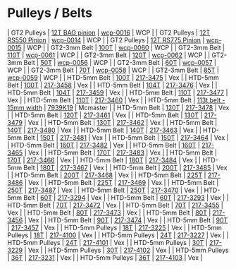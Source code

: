 # Pulleys / Belts

| GT2 Pulleys | [12T BAG pinion](https://jgermita.github.io/frc-parts/parts/00568.html) | [wcp-0016](http://www.wcproducts.net/gt2-timing-pulleys-belts) | WCP |
| GT2 Pulleys | [12T RS550 Pinion](https://jgermita.github.io/frc-parts/parts/00569.html) | [wcp-0014](http://www.wcproducts.net/gt2-timing-pulleys-belts) | WCP |
| GT2 Pulleys | [12T RS775 Pinion](https://jgermita.github.io/frc-parts/parts/00570.html) | [wcp-0015](http://www.wcproducts.net/gt2-timing-pulleys-belts) | WCP |
| GT2-3mm Belt | [100T](https://jgermita.github.io/frc-parts/parts/00571.html) | [wcp-0060](http://www.wcproducts.net/gt2-timing-pulleys-belts) | WCP |
| GT2-3mm Belt | [110T](https://jgermita.github.io/frc-parts/parts/00572.html) | [wcp-0061](http://www.wcproducts.net/gt2-timing-pulleys-belts) | WCP |
| GT2-3mm Belt | [120T](https://jgermita.github.io/frc-parts/parts/00573.html) | [wcp-0062](http://www.wcproducts.net/gt2-timing-pulleys-belts) | WCP |
| GT2-3mm Belt | [50T](https://jgermita.github.io/frc-parts/parts/00574.html) | [wcp-0056](http://www.wcproducts.net/gt2-timing-pulleys-belts) | WCP |
| GT2-3mm Belt | [60T](https://jgermita.github.io/frc-parts/parts/00575.html) | [wcp-0057](http://www.wcproducts.net/gt2-timing-pulleys-belts) | WCP |
| GT2-3mm Belt | [70T](https://jgermita.github.io/frc-parts/parts/00576.html) | [wcp-0058](http://www.wcproducts.net/gt2-timing-pulleys-belts) | WCP |
| GT2-3mm Belt | [85T](https://jgermita.github.io/frc-parts/parts/00577.html) | [wcp-0059](http://www.wcproducts.net/gt2-timing-pulleys-belts) | WCP |
| HTD-5mm Belt | [100T](https://jgermita.github.io/frc-parts/parts/00578.html) | [217-3475](http://www.vexrobotics.com/vexpro/motion/belts-and-pulleys/htdbelts15.html) | Vex |
| HTD-5mm Belt | [100T](https://jgermita.github.io/frc-parts/parts/00579.html) | [217-3458](http://www.vexrobotics.com/vexpro/motion/belts-and-pulleys/htdbelts9.html) | Vex |
| HTD-5mm Belt | [104T](https://jgermita.github.io/frc-parts/parts/00580.html) | [217-3476](http://www.vexrobotics.com/vexpro/motion/belts-and-pulleys/htdbelts15.html) | Vex |
| HTD-5mm Belt | [104T](https://jgermita.github.io/frc-parts/parts/00581.html) | [217-3459](http://www.vexrobotics.com/vexpro/motion/belts-and-pulleys/htdbelts9.html) | Vex |
| HTD-5mm Belt | [110T](https://jgermita.github.io/frc-parts/parts/00582.html) | [217-3477](http://www.vexrobotics.com/vexpro/motion/belts-and-pulleys/htdbelts15.html) | Vex |
| HTD-5mm Belt | [110T](https://jgermita.github.io/frc-parts/parts/00583.html) | [217-3460](http://www.vexrobotics.com/vexpro/motion/belts-and-pulleys/htdbelts9.html) | Vex |
| HTD-5mm Belt | [113t belt - 15mm width](https://jgermita.github.io/frc-parts/parts/00996.html) | [7939K19](https://www.mcmaster.com/#7939K19) | Mcmaster |
| HTD-5mm Belt | [120T](https://jgermita.github.io/frc-parts/parts/00584.html) | [217-3478](http://www.vexrobotics.com/vexpro/motion/belts-and-pulleys/htdbelts15.html) | Vex |
| HTD-5mm Belt | [120T](https://jgermita.github.io/frc-parts/parts/00585.html) | [217-3461](http://www.vexrobotics.com/vexpro/motion/belts-and-pulleys/htdbelts9.html) | Vex |
| HTD-5mm Belt | [130T](https://jgermita.github.io/frc-parts/parts/00586.html) | [217-3479](http://www.vexrobotics.com/vexpro/motion/belts-and-pulleys/htdbelts15.html) | Vex |
| HTD-5mm Belt | [130T](https://jgermita.github.io/frc-parts/parts/00587.html) | [217-3462](http://www.vexrobotics.com/vexpro/motion/belts-and-pulleys/htdbelts9.html) | Vex |
| HTD-5mm Belt | [140T](https://jgermita.github.io/frc-parts/parts/00588.html) | [217-3480](http://www.vexrobotics.com/vexpro/motion/belts-and-pulleys/htdbelts15.html) | Vex |
| HTD-5mm Belt | [140T](https://jgermita.github.io/frc-parts/parts/00589.html) | [217-3463](http://www.vexrobotics.com/vexpro/motion/belts-and-pulleys/htdbelts9.html) | Vex |
| HTD-5mm Belt | [150T](https://jgermita.github.io/frc-parts/parts/00590.html) | [217-3481](http://www.vexrobotics.com/vexpro/motion/belts-and-pulleys/htdbelts15.html) | Vex |
| HTD-5mm Belt | [150T](https://jgermita.github.io/frc-parts/parts/00591.html) | [217-3464](http://www.vexrobotics.com/vexpro/motion/belts-and-pulleys/htdbelts9.html) | Vex |
| HTD-5mm Belt | [160T](https://jgermita.github.io/frc-parts/parts/00592.html) | [217-3482](http://www.vexrobotics.com/vexpro/motion/belts-and-pulleys/htdbelts15.html) | Vex |
| HTD-5mm Belt | [160T](https://jgermita.github.io/frc-parts/parts/00593.html) | [217-3465](http://www.vexrobotics.com/vexpro/motion/belts-and-pulleys/htdbelts9.html) | Vex |
| HTD-5mm Belt | [170T](https://jgermita.github.io/frc-parts/parts/00594.html) | [217-3483](http://www.vexrobotics.com/vexpro/motion/belts-and-pulleys/htdbelts15.html) | Vex |
| HTD-5mm Belt | [170T](https://jgermita.github.io/frc-parts/parts/00595.html) | [217-3466](http://www.vexrobotics.com/vexpro/motion/belts-and-pulleys/htdbelts9.html) | Vex |
| HTD-5mm Belt | [180T](https://jgermita.github.io/frc-parts/parts/00596.html) | [217-3484](http://www.vexrobotics.com/vexpro/motion/belts-and-pulleys/htdbelts15.html) | Vex |
| HTD-5mm Belt | [180T](https://jgermita.github.io/frc-parts/parts/00597.html) | [217-3467](http://www.vexrobotics.com/vexpro/motion/belts-and-pulleys/htdbelts9.html) | Vex |
| HTD-5mm Belt | [200T](https://jgermita.github.io/frc-parts/parts/00598.html) | [217-3485](http://www.vexrobotics.com/vexpro/motion/belts-and-pulleys/htdbelts15.html) | Vex |
| HTD-5mm Belt | [200T](https://jgermita.github.io/frc-parts/parts/00599.html) | [217-3468](http://www.vexrobotics.com/vexpro/motion/belts-and-pulleys/htdbelts9.html) | Vex |
| HTD-5mm Belt | [225T](https://jgermita.github.io/frc-parts/parts/00600.html) | [217-3486](http://www.vexrobotics.com/vexpro/motion/belts-and-pulleys/htdbelts15.html) | Vex |
| HTD-5mm Belt | [225T](https://jgermita.github.io/frc-parts/parts/00601.html) | [217-3469](http://www.vexrobotics.com/vexpro/motion/belts-and-pulleys/htdbelts9.html) | Vex |
| HTD-5mm Belt | [250T](https://jgermita.github.io/frc-parts/parts/00602.html) | [217-3487](http://www.vexrobotics.com/vexpro/motion/belts-and-pulleys/htdbelts15.html) | Vex |
| HTD-5mm Belt | [250T](https://jgermita.github.io/frc-parts/parts/00603.html) | [217-3470](http://www.vexrobotics.com/vexpro/motion/belts-and-pulleys/htdbelts9.html) | Vex |
| HTD-5mm Belt | [60T](https://jgermita.github.io/frc-parts/parts/00604.html) | [217-3294](http://www.vexrobotics.com/vexpro/motion/belts-and-pulleys/htdbelts15.html) | Vex |
| HTD-5mm Belt | [60T](https://jgermita.github.io/frc-parts/parts/00605.html) | [217-3293](http://www.vexrobotics.com/vexpro/motion/belts-and-pulleys/htdbelts9.html) | Vex |
| HTD-5mm Belt | [70T](https://jgermita.github.io/frc-parts/parts/00606.html) | [217-3472](http://www.vexrobotics.com/vexpro/motion/belts-and-pulleys/htdbelts15.html) | Vex |
| HTD-5mm Belt | [70T](https://jgermita.github.io/frc-parts/parts/00607.html) | [217-3455](http://www.vexrobotics.com/vexpro/motion/belts-and-pulleys/htdbelts9.html) | Vex |
| HTD-5mm Belt | [80T](https://jgermita.github.io/frc-parts/parts/00608.html) | [217-3473](http://www.vexrobotics.com/vexpro/motion/belts-and-pulleys/htdbelts15.html) | Vex |
| HTD-5mm Belt | [80T](https://jgermita.github.io/frc-parts/parts/00609.html) | [217-3456](http://www.vexrobotics.com/vexpro/motion/belts-and-pulleys/htdbelts9.html) | Vex |
| HTD-5mm Belt | [90T](https://jgermita.github.io/frc-parts/parts/00610.html) | [217-3474](http://www.vexrobotics.com/vexpro/motion/belts-and-pulleys/htdbelts15.html) | Vex |
| HTD-5mm Belt | [90T](https://jgermita.github.io/frc-parts/parts/00611.html) | [217-3457](http://www.vexrobotics.com/vexpro/motion/belts-and-pulleys/htdbelts9.html) | Vex |
| HTD-5mm Pulleys | [18T](https://jgermita.github.io/frc-parts/parts/00612.html) | [217-3225](http://www.vexrobotics.com/vexpro/motion/belts-and-pulleys/htdpulleys.html) | Vex |
| HTD-5mm Pulleys | [18T](https://jgermita.github.io/frc-parts/parts/00613.html) | [217-4100](http://www.vexrobotics.com/vexpro/motion/belts-and-pulleys/htdpulleys.html) | Vex |
| HTD-5mm Pulleys | [24T](https://jgermita.github.io/frc-parts/parts/00614.html) | [217-3227](http://www.vexrobotics.com/vexpro/motion/belts-and-pulleys/htdpulleys.html) | Vex |
| HTD-5mm Pulleys | [24T](https://jgermita.github.io/frc-parts/parts/00615.html) | [217-4101](http://www.vexrobotics.com/vexpro/motion/belts-and-pulleys/htdpulleys.html) | Vex |
| HTD-5mm Pulleys | [30T](https://jgermita.github.io/frc-parts/parts/00616.html) | [217-3229](http://www.vexrobotics.com/vexpro/motion/belts-and-pulleys/htdpulleys.html) | Vex |
| HTD-5mm Pulleys | [30T](https://jgermita.github.io/frc-parts/parts/00617.html) | [217-4102](http://www.vexrobotics.com/vexpro/motion/belts-and-pulleys/htdpulleys.html) | Vex |
| HTD-5mm Pulleys | [36T](https://jgermita.github.io/frc-parts/parts/00618.html) | [217-3231](http://www.vexrobotics.com/vexpro/motion/belts-and-pulleys/htdpulleys.html) | Vex |
| HTD-5mm Pulleys | [36T](https://jgermita.github.io/frc-parts/parts/00619.html) | [217-4103](http://www.vexrobotics.com/vexpro/motion/belts-and-pulleys/htdpulleys.html) | Vex |